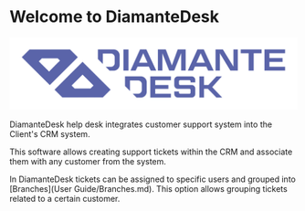 # Welcome to DiamanteDesk

![Logo](img/logo.jpg)

DiamanteDesk help desk integrates customer support system into the Client's CRM system.

This software allows creating support tickets within the CRM and associate them with any customer from the system. 

In DiamanteDesk tickets can be assigned to specific users and grouped into [Branches](User Guide/Branches.md). This option allows grouping tickets related to a certain customer.
